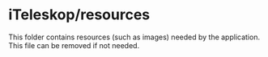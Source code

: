 # iTeleskop/resources

This folder contains resources (such as images) needed by the application. This file can
be removed if not needed.
